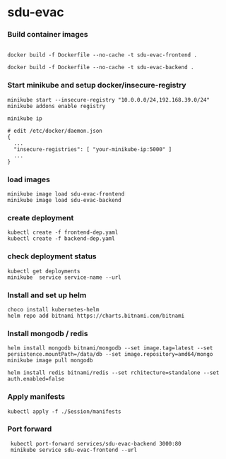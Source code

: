 # sdu-evac


### Build container images

```console

docker build -f Dockerfile --no-cache -t sdu-evac-frontend .

docker build -f Dockerfile --no-cache -t sdu-evac-backend .
```
### Start minikube and setup docker/insecure-registry

```console
minikube start --insecure-registry "10.0.0.0/24,192.168.39.0/24"
minikube addons enable registry

minikube ip

# edit /etc/docker/daemon.json
{
  ...
  "insecure-registries": [ "your-minikube-ip:5000" ]
  ...
}
```
### load images

```console
minikube image load sdu-evac-frontend
minikube image load sdu-evac-backend
```
### create deployment

```console
kubectl create -f frontend-dep.yaml
kubectl create -f backend-dep.yaml
```
### check deployment status
```
kubectl get deployments
minikube  service service-name --url
```

### Install and set up helm

```console
choco install kubernetes-helm
helm repo add bitnami https://charts.bitnami.com/bitnami
```
### Install mongodb / redis

```console
helm install mongodb bitnami/mongodb --set image.tag=latest --set persistence.mountPath=/data/db --set image.repository=amd64/mongo
minikube image pull mongodb
```

```console
helm install redis bitnami/redis --set rchitecture=standalone --set auth.enabled=false
```

### Apply manifests

```console
kubectl apply -f ./Session/manifests
```
### Port forward

```console
 kubectl port-forward services/sdu-evac-backend 3000:80
 minikube service sdu-evac-frontend --url
```

